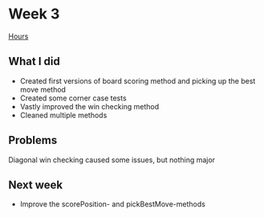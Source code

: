 # Week 3

[Hours](https://github.com/alanenpa/Connect-Four/blob/main/Documentation/Reports/Hours.md)

## What I did
- Created first versions of board scoring method and picking up the best move method
- Created some corner case tests
- Vastly improved the win checking method
- Cleaned multiple methods

## Problems
Diagonal win checking caused some issues, but nothing major

## Next week
- Improve the scorePosition- and pickBestMove-methods
